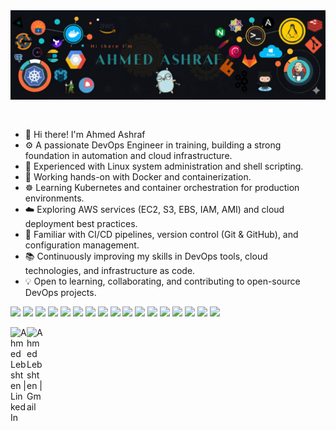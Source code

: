 <img src="https://github.com/Ahmedlebshten/Ahmedlebshten/blob/main/assets/img1.png" alt="Introduction Banner.." style="text-align: center; margin-bottom: 30px;" />


- 👋 Hi there! I'm Ahmed Ashraf  
- ⚙️ A passionate DevOps Engineer in training, building a strong foundation in automation and cloud infrastructure.  
- 🐧 Experienced with Linux system administration and shell scripting.  
- 🐳 Working hands-on with Docker and containerization.  
- ☸️ Learning Kubernetes and container orchestration for production environments.  
- ☁️ Exploring AWS services (EC2, S3, EBS, IAM, AMI) and cloud deployment best practices.  
- 🔧 Familiar with CI/CD pipelines, version control (Git & GitHub), and configuration management.  
- 📚 Continuously improving my skills in DevOps tools, cloud technologies, and infrastructure as code.  
- 💡 Open to learning, collaborating, and contributing to open-source DevOps projects.  


 <p>
   <!-- Existing badges -->
<img src="https://img.shields.io/badge/-Visual%20Studio%20Code-23A9F2?style=flat-square&logo=Visual%20Studio%20Code&logoColor=white"/>
<img src="https://img.shields.io/badge/-GitHub-181717?style=flat-square&logo=GitHub&logoColor=white"/>
<img src="https://img.shields.io/badge/-Git-F44D27?style=flat-square&logo=Git&logoColor=white"/>
<img src="https://img.shields.io/badge/-Apache-D22128?style=flat-square&logo=Apache&logoColor=white"/>
<img src="https://img.shields.io/badge/-MySQL-F29111?style=flat-square&logo=MySQL&logoColor=white"/>
<img src="https://img.shields.io/badge/-Laravel-F55247?style=flat-square&logo=Laravel&logoColor=white"/>
<img src="https://img.shields.io/badge/-HTML5-E34F26?style=flat-square&logo=HTML5&logoColor=white"/>
<img src="https://img.shields.io/badge/-CSS3-1572B6?style=flat-square&logo=CSS3&logoColor=white"/>
<img src="https://img.shields.io/badge/-Debian-A80030?style=flat-square&logo=Debian&logoColor=white"/>

<!-- Added badges -->
<img src="https://img.shields.io/badge/-Docker-2496ED?style=flat-square&logo=Docker&logoColor=white"/>
<img src="https://img.shields.io/badge/-Kubernetes-326CE5?style=flat-square&logo=Kubernetes&logoColor=white"/>
<img src="https://img.shields.io/badge/-Nginx-009639?style=flat-square&logo=Nginx&logoColor=white"/>
<img src="https://img.shields.io/badge/-Linux-FCC624?style=flat-square&logo=Linux&logoColor=black"/>
<img src="https://img.shields.io/badge/-Terraform-7B42BC?style=flat-square&logo=Terraform&logoColor=white"/>
<img src="https://img.shields.io/badge/-AWS-232F3E?style=flat-square&logo=Amazon%20AWS&logoColor=white"/>
<img src="https://img.shields.io/badge/-Jenkins-D24939?style=flat-square&logo=Jenkins&logoColor=white"/>
<img src="https://img.shields.io/badge/-CI%2FCD-4285F4?style=flat-square&logo=GitHub%20Actions&logoColor=white"/>

  </p>

<!-- LinkedIn -->
<a href="https://www.linkedin.com/in/ahmed-ashraf111/" target="_blank">
  <img align="left" alt="Ahmed Lebshten | LinkedIn" width="26px" src="https://cdn.jsdelivr.net/gh/devicons/devicon/icons/linkedin/linkedin-original.svg"/>
</a>

<!-- Gmail -->
<a href="mailto:ahmedlebshtenlebshten@gmail.com">
  <img align="left" alt="Ahmed Lebshten | Gmail" width="26px" src="https://cdn.jsdelivr.net/gh/devicons/devicon/icons/google/google-original.svg"/>
</a>
